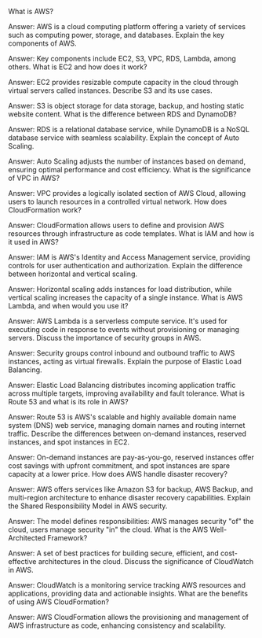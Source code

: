 What is AWS?

Answer: AWS is a cloud computing platform offering a variety of services such as computing power, storage, and databases.
Explain the key components of AWS.

Answer: Key components include EC2, S3, VPC, RDS, Lambda, among others.
What is EC2 and how does it work?

Answer: EC2 provides resizable compute capacity in the cloud through virtual servers called instances.
Describe S3 and its use cases.

Answer: S3 is object storage for data storage, backup, and hosting static website content.
What is the difference between RDS and DynamoDB?

Answer: RDS is a relational database service, while DynamoDB is a NoSQL database service with seamless scalability.
Explain the concept of Auto Scaling.

Answer: Auto Scaling adjusts the number of instances based on demand, ensuring optimal performance and cost efficiency.
What is the significance of VPC in AWS?

Answer: VPC provides a logically isolated section of AWS Cloud, allowing users to launch resources in a controlled virtual network.
How does CloudFormation work?

Answer: CloudFormation allows users to define and provision AWS resources through infrastructure as code templates.
What is IAM and how is it used in AWS?

Answer: IAM is AWS's Identity and Access Management service, providing controls for user authentication and authorization.
Explain the difference between horizontal and vertical scaling.

Answer: Horizontal scaling adds instances for load distribution, while vertical scaling increases the capacity of a single instance.
What is AWS Lambda, and when would you use it?

Answer: AWS Lambda is a serverless compute service. It's used for executing code in response to events without provisioning or managing servers.
Discuss the importance of security groups in AWS.

Answer: Security groups control inbound and outbound traffic to AWS instances, acting as virtual firewalls.
Explain the purpose of Elastic Load Balancing.

Answer: Elastic Load Balancing distributes incoming application traffic across multiple targets, improving availability and fault tolerance.
What is Route 53 and what is its role in AWS?

Answer: Route 53 is AWS's scalable and highly available domain name system (DNS) web service, managing domain names and routing internet traffic.
Describe the differences between on-demand instances, reserved instances, and spot instances in EC2.

Answer: On-demand instances are pay-as-you-go, reserved instances offer cost savings with upfront commitment, and spot instances are spare capacity at a lower price.
How does AWS handle disaster recovery?

Answer: AWS offers services like Amazon S3 for backup, AWS Backup, and multi-region architecture to enhance disaster recovery capabilities.
Explain the Shared Responsibility Model in AWS security.

Answer: The model defines responsibilities: AWS manages security "of" the cloud, users manage security "in" the cloud.
What is the AWS Well-Architected Framework?

Answer: A set of best practices for building secure, efficient, and cost-effective architectures in the cloud.
Discuss the significance of CloudWatch in AWS.

Answer: CloudWatch is a monitoring service tracking AWS resources and applications, providing data and actionable insights.
What are the benefits of using AWS CloudFormation?

Answer: AWS CloudFormation allows the provisioning and management of AWS infrastructure as code, enhancing consistency and scalability.
